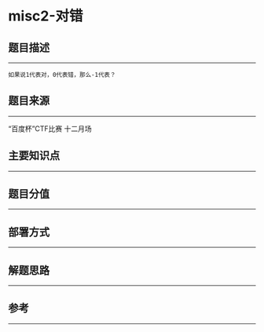 # misc2-对错

## 题目描述
---
```
如果说1代表对，0代表错，那么-1代表？
```

## 题目来源
---
“百度杯”CTF比赛 十二月场

## 主要知识点
---


## 题目分值
---


## 部署方式
---


## 解题思路
---


## 参考
---
